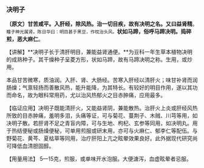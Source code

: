 ###    决明子   

**〔原文〕甘苦咸平。入肝经，除风热。治一切目疾，故有决明之名。又曰益肾精**。<small>瞳子神光属肾。陈日华曰：明目甚于黑豆，作枕治头风。</small>**状如马蹄，俗呼马蹄决明。捣碎煎，恶大麻仁**。

【讲解】**决明子长于清肝明目，兼能益肾通便。**为豆科一年生草本植物决明的成熟种子。其干燥种子呈菱方形，状如马蹄，故有马蹄决明之称。生用，或炒用。

本品甘苦微寒，质油润。入肝、肾、大肠经。苦寒入肝经以清肝火；味甘补肾而润肠燥；气禀轻扬而善散风热，能升能降，为其特长。有较好的明目作用，遂以其功而命名，故为眼科常用药，尤以治风热郁火之目赤肿痛，应用最多。

【临证应用】决明子既能清肝火，又能益肾阴，兼能散热。治肝火上炎或肝经风热所致的目赤肿痛，羞明多泪，头痛等证，可与菊花、蔓荆子、木贼、川芎等用，如决明子散。若肝肾不足之青盲内障，可与生地、枸杞、玄参等同用，如决明丸。用于热结便秘或肠燥便秘，可单用煎服或研末用，亦可与火麻仁、郁李仁等配伍。与野菊花、黄芩、夏枯草等同用，治疗肝阳上亢之眩晕效果良好。此外据现代研究尚可降低血清胆固醇。 

【用量用法】   5—15克，煎服，或单味开水泡服。大便溏泻，血虚眩晕者忌服。   
